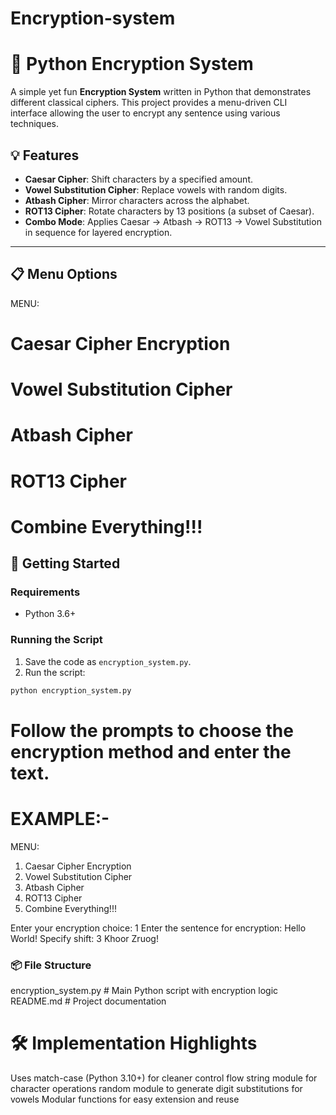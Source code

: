 # Encryption-system

# 🔐 Python Encryption System

A simple yet fun **Encryption System** written in Python that demonstrates different classical ciphers. This project provides a menu-driven CLI interface allowing the user to encrypt any sentence using various techniques.

## 💡 Features

- **Caesar Cipher**: Shift characters by a specified amount.
- **Vowel Substitution Cipher**: Replace vowels with random digits.
- **Atbash Cipher**: Mirror characters across the alphabet.
- **ROT13 Cipher**: Rotate characters by 13 positions (a subset of Caesar).
- **Combo Mode**: Applies Caesar → Atbash → ROT13 → Vowel Substitution in sequence for layered encryption.

---

## 📋 Menu Options

MENU:

# Caesar Cipher Encryption

# Vowel Substitution Cipher

# Atbash Cipher

# ROT13 Cipher

# Combine Everything!!!

 
## 🚀 Getting Started

### Requirements

- Python 3.6+

### Running the Script

1. Save the code as `encryption_system.py`.
2. Run the script:

```bash
python encryption_system.py
```

# Follow the prompts to choose the encryption method and enter the text.
# EXAMPLE:-
MENU:
1. Caesar Cipher Encryption
2. Vowel Substitution Cipher
3. Atbash Cipher
4. ROT13 Cipher
5. Combine Everything!!!

Enter your encryption choice: 1
Enter the sentence for encryption: Hello World!
Specify shift: 3
Khoor Zruog!

### 📦 File Structure
encryption_system.py     # Main Python script with encryption logic
README.md                # Project documentation

# 🛠️ Implementation Highlights

Uses match-case (Python 3.10+) for cleaner control flow
string module for character operations
random module to generate digit substitutions for vowels
Modular functions for easy extension and reuse


